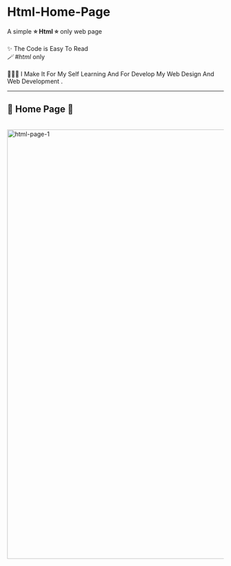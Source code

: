 # Html-Home-Page
A simple <b>⭐️ Html ⭐️</b> only web page <br><br>
✨   The Code is Easy To Read <br>
<i>  🪄 #html</i> only <br><br>
👩🏻‍💻  I Make It For My Self Learning And For Develop My Web Design And Web Development .<br><hr>

<h2>  🔸 Home Page 🔸</h2><br>

<img width="1000" alt="html-page-1" src="https://github.com/JomanahMohammed/Htmlpage1/assets/113805329/e6c65792-bfa2-4805-b063-91290cfaafbe">


